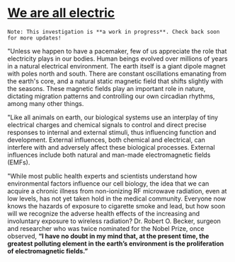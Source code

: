 # [We are all electric](https://www.5gcrisis.com/science-explained)

```
Note: This investigation is **a work in progress**. Check back soon for more updates!
```

"Unless we happen to have a pacemaker, few of us appreciate the role that electricity plays in our bodies. 
Human beings evolved over millions of years in a natural electrical environment. 
The earth itself is a giant dipole magnet with poles north and south. 
There are constant oscillations emanating from the earth's core, and a natural static magnetic field that shifts slightly with the seasons. 
These magnetic fields play an important role in nature, dictating migration patterns and controlling our own circadian rhythms, among many other things.

"Like all animals on earth, our biological systems use an interplay of tiny electrical charges and chemical signals to control and 
direct precise responses to internal and external stimuli, thus influencing function and development. External influences, 
both chemical and electrical, can interfere with and adversely affect these biological processes. External influences include 
both natural and man-made electromagnetic fields (EMFs).

"While most public health experts and scientists understand how environmental factors influence our cell biology, 
the idea that we can acquire a chronic illness from non-ionizing RF microwave radiation, even at low levels, 
has not yet taken hold in the medical community. Everyone now knows the hazards of exposure to cigarette smoke and lead, 
but how soon will we recognize the adverse health effects of the increasing and involuntary exposure to wireless radiation?
Dr. Robert O. Becker, surgeon and researcher who was twice nominated for the Nobel Prize, once observed, 
__“I have no doubt in my mind that, at the present time, the greatest polluting element in the earth’s environment is the proliferation of electromagnetic fields.”__

